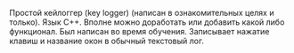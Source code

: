 Простой кейлоггер (key logger) (написан в ознакомительных целях и только). Язык С++. Вполне можно доработать или добавить какой либо функционал. Был написан во время обучения. Записывает нажатие клавиш и название окон в обычный текстовый лог.
